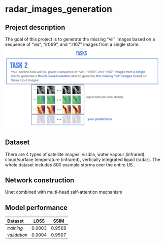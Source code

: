 # radar_images_generation
## Project description


The goal of this project is to generate the missing “vil” images based on a sequence of “vis”, “ir069”, and “ir107” images from a single storm.
![task](images/task.jpg)

## Dataset
There are 4 types of satellite images: visible, water vapour (infrared), cloud/surface temperature (infrared), vertically integrated liquid (radar). The whole dataset includes 800 example storms over the entire US.


## Network construction
Unet combined with multi-head self-attention mechanism

## Model performance
| **Dataset** | **LOSS** | **SSIM** |
| :------------------ | :---: | :---: |
| *training* | 0.0003 | 0.9568 |
| *validation* | 0.0004 | 0.9507 |